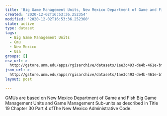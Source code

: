 ```yaml
---
title: 'Big Game Management Units, New Mexico Department of Game and Fish 2010'
created: '2020-12-02T16:53:36.252354'
modified: '2020-12-02T16:53:36.252360'
state: active
type: dataset
tags:
  - Big Game Management Units
  - Gmu
  - New Mexico
  - Usa
groups: []
csv_url: >-
  http://gstore.unm.edu/apps/rgisarchive/datasets/1ae3c493-de4b-461e-bfd1-ca42825a9ec5/nm_gmu2010.derived.csv
json_url: >-
  http://gstore.unm.edu/apps/rgisarchive/datasets/1ae3c493-de4b-461e-bfd1-ca42825a9ec5/nm_gmu2010.derived.json
layout: post

---
```

GMUs are based on New Mexico Department of Game and Fish Big Game Management Units and
Game Management Sub-units as described in Title 19 Chapter 30 Part 4 ofThe New Mexico Administrative
Code.
